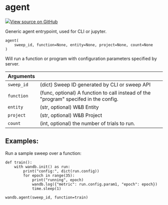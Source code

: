 # agent

[![](https://www.tensorflow.org/images/GitHub-Mark-32px.png)View source on GitHub](https://www.github.com/wandb/client/tree/7bbc4a4eac8eeb2bf37a62ce519e0de61c67eadf/wandb/wandb_agent.py#L525-L571)

Generic agent entrypoint, used for CLI or jupyter.

```text
agent(
    sweep_id, function=None, entity=None, project=None, count=None
)
```

Will run a function or program with configuration parameters specified by server.

| Arguments |  |
| :--- | :--- |
|  `sweep_id` |  \(dict\) Sweep ID generated by CLI or sweep API |
|  `function` |  \(func, optional\) A function to call instead of the "program" specifed in the config. |
|  `entity` |  \(str, optional\) W&B Entity |
|  `project` |  \(str, optional\) W&B Project |
|  `count` |  \(int, optional\) the number of trials to run. |

## Examples:

Run a sample sweep over a function:

```text
def train():
    with wandb.init() as run:
        print("config:", dict(run.config))
        for epoch in range(35):
            print("running", epoch)
            wandb.log({"metric": run.config.param1, "epoch": epoch})
            time.sleep(1)

wandb.agent(sweep_id, function=train)
```

